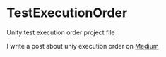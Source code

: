 # TestExecutionOrder
Unity test execution order project file

I write a post about uniy execution order on [Medium](https://medium.com/@lifeistfree/unity-call-order-in-depth-6ec847dba275)
